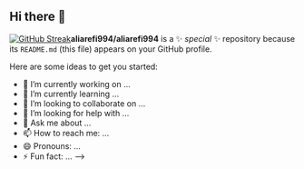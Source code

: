 ## Hi there 👋
[![GitHub Streak](https://github-readme-streak-stats.herokuapp.com?user=ali.arefi994&theme=meta-light&hide_border=true&sideLabels=5453EB&background=13%2CCAEBCA%2CCEE5EB&stroke=0E2514&ring=4765A0&fire=4867A2&currStreakNum=2A14EB&sideNums=2A14EB&currStreakLabel=2A14EB&dates=075103&border=EB5454&excludeDaysLabel=EB5454)](https://git.io/streak-stats)**aliarefi994/aliarefi994** is a ✨ _special_ ✨ repository because its `README.md` (this file) appears on your GitHub profile.

Here are some ideas to get you started:

- 🔭 I’m currently working on ...
- 🌱 I’m currently learning ...
- 👯 I’m looking to collaborate on ...
- 🤔 I’m looking for help with ...
- 💬 Ask me about ...
- 📫 How to reach me: ...
- 😄 Pronouns: ...
- ⚡ Fun fact: ...
-->
